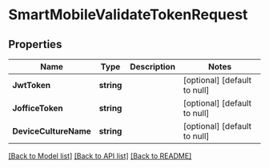 # SmartMobileValidateTokenRequest

## Properties
Name | Type | Description | Notes
------------ | ------------- | ------------- | -------------
**JwtToken** | **string** |  | [optional] [default to null]
**JofficeToken** | **string** |  | [optional] [default to null]
**DeviceCultureName** | **string** |  | [optional] [default to null]

[[Back to Model list]](../README.md#documentation-for-models) [[Back to API list]](../README.md#documentation-for-api-endpoints) [[Back to README]](../README.md)


